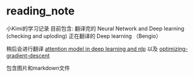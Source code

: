 # reading_note
小Kimi的学习记录
目前包含:
  翻译完的 Neural Network and Deep learning (checking and uploding)
  正在翻译的 Deep learning （Bengio）
  
  稍后会进行翻译 [attention model in deep learning and nlp](http://www.wildml.com/2016/01/attention-and-memory-in-deep-learning-and-nlp/?from=groupmessage&isappinstalled=0)
  以及 [optimizing-gradient-descent](http://sebastianruder.com/optimizing-gradient-descent/)
  
  包含图片和markdown文件
